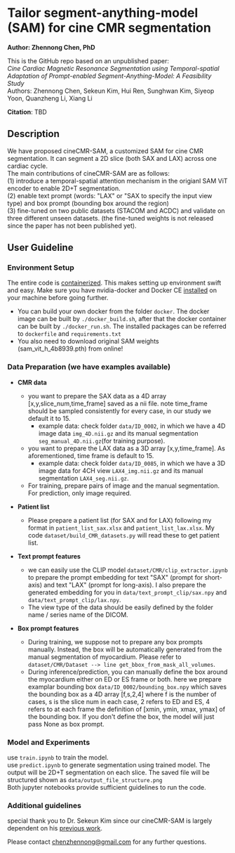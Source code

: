 # Tailor segment-anything-model (SAM) for cine CMR segmentation
**Author: Zhennong Chen, PhD**<br />

This is the GitHub repo based on an unpublished paper: <br />
*Cine Cardiac Magnetic Resonance Segmentation using Temporal-spatial Adaptation of Prompt-enabled Segment-Anything-Model: A Feasibility Study*<br />
Authors: Zhennong Chen, Sekeun Kim, Hui Ren, Sunghwan Kim, Siyeop Yoon, Quanzheng Li, Xiang Li<br />

**Citation**: TBD

## Description
We have proposed cineCMR-SAM, a customized SAM for cine CMR segmentation. It can segment a 2D slice (both SAX and LAX) across one cardiac cycle.<br />
The main contributions of cineCMR-SAM are as follows:<br />
(1) introduce a temporal-spatial attention mechanism in the origianl SAM ViT encoder to enable 2D+T segmentation.<br />
(2) enable text prompt (words: "LAX" or "SAX to specify the input view type) and box prompt (bounding box around the region)<br />
(3) fine-tuned on two public datasets (STACOM and ACDC) and validate on three different unseen datasets. (the fine-tuned weights is not released since the paper has not been published yet).<br />


## User Guideline
### Environment Setup
The entire code is [containerized](https://www.docker.com/resources/what-container). This makes setting up environment swift and easy. Make sure you have nvidia-docker and Docker CE [installed](https://docs.nvidia.com/datacenter/cloud-native/container-toolkit/install-guide.html#docker) on your machine before going further. <br />
- You can build your own docker from the folder ```docker```. The docker image can be built by ```./docker_build.sh```, after that the docker container can be built by ```./docker_run.sh```. The installed packages can be referred to ```dockerfile``` and ```requirements.txt``` <br />
- You also need to download original SAM weights (sam_vit_h_4b8939.pth) from online!<br />

### Data Preparation (we have examples available)
- **CMR data**<br />
    - you want to prepare the SAX data as a 4D array [x,y,slice_num,time_frame] saved as a nii file. note time_frame should be sampled consistently for every case, in our study we default it to 15. <br />
        - example data: check folder ```data/ID_0002```, in which we have a 4D image data ```img_4D.nii.gz``` and its manual segmentation ```seg_manual_4D.nii.gz```(for training purpose). <br />
    - you want to prepare the LAX data as a 3D array [x,y,time_frame]. As aforementioned, time frame is default to 15. <br />
        - example data: check folder ```data/ID_0085```, in which we have a 3D image data for 4CH view ```LAX4_img.nii.gz``` and its manual segmentation ```LAX4_seg.nii.gz```. <br />
    - For training, prepare pairs of image and the manual segmentation. For prediction, only image required. <br />

- **Patient list** <br />
    - Please prepare a patient list (for SAX and for LAX) following my format in ```patient_list_sax.xlsx``` and ```patient_list_lax.xlsx```. My code ```dataset/build_CMR_datasets.py``` will read these to get patient list. <br />

- **Text prompt features** <br />
    - we can easily use the CLIP model ```dataset/CMR/clip_extractor.ipynb``` to prepare the prompt embedding for text "SAX" (prompt for short-axis) and text "LAX" (prompt for long-axis). I also prepare the generated embedding for you in ```data/text_prompt_clip/sax.npy``` and ```data/text_prompt_clip/lax.npy```. <br />
    - The view type of the data should be easily defined by the folder name / series name of the DICOM. <br />

- **Box prompt features** <br />
    - During training, we suppose not to prepare any box prompts manually. Instead, the box will be automatically generated from the manual segmentation of myocardium. Please refer to ```dataset/CMR/Dataset --> line get_bbox_from_mask_all_volumes```.  <br />
    - During inference/prediction, you can manually define the box around the myocardium either on ED or ES frame or both. here we prepare examplar bounding box ```data/ID_0002/bounding_box.npy``` which saves the bounding box as a 4D array [f,s,2,4] where f is the number of cases, s is the slice num in each case, 2 refers to ED and ES, 4 refers to at each frame the definition of [xmin, ymin, xmax, ymax] of the bounding box. If you don't define the box, the model will just pass None as box prompt.  <br />

### Model and Experiments
use ```train.ipynb``` to train the model.  <br /> 
use ```predict.ipynb``` to generate segmentation using trained model. The output will be 2D+T segmentation on each slice. The saved file will be structured shown as ```data/output_file_structure.png``` <br /> 
Both jupyter notebooks provide sufficient guidelines to run the code.<br /> 


### Additional guidelines 
special thank you to Dr. Sekeun Kim since our cineCMR-SAM is largely dependent on his [previous work](https://github.com/kimsekeun/MediViSTA-SAM).

Please contact chenzhennong@gmail.com for any further questions.



